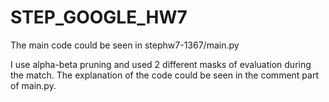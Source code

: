 # STEP_GOOGLE_HW7
The main code could be seen in stephw7-1367/main.py

I use alpha-beta pruning and used 2 different masks of evaluation during the match.
The explanation of the code could be seen in the comment part of main.py.
